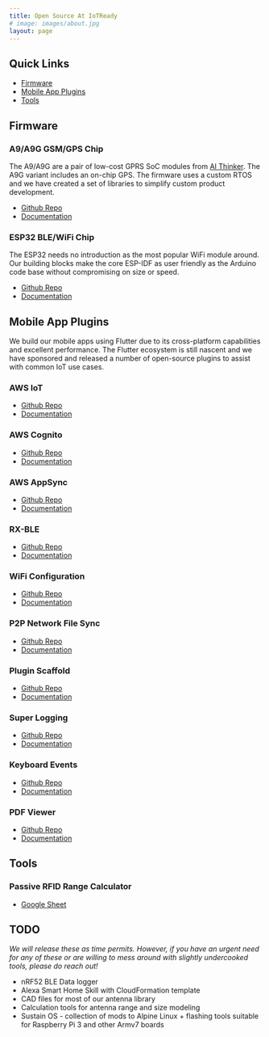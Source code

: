 ```yaml
---
title: Open Source At IoTReady
# image: images/about.jpg
layout: page
---
```


## Quick Links

- [Firmware](#firmware)
- [Mobile App Plugins](#mobile-app-plugins)
- [Tools](#tools)

## Firmware

### A9/A9G GSM/GPS Chip
The A9/A9G are a pair of low-cost GPRS SoC modules from [AI Thinker](http://en.ai-thinker.com/). The A9G variant includes an on-chip GPS. The firmware uses a custom RTOS and we have created a set of libraries to simplify custom product development. 

- [Github Repo](https://github.com/IoTReady/a9_gsm_gps_library)
- [Documentation](https://iotready.co/a9_gsm_gps_library/)


### ESP32 BLE/WiFi Chip
The ESP32 needs no introduction as the most popular WiFi module around. Our building blocks make the core ESP-IDF as user friendly as the Arduino code base without compromising on size or speed. 

- [Github Repo](https://github.com/IoTReady/esp32_firmware_base)
- [Documentation](https://iotready.co/esp32_firmware_base/)


## Mobile App Plugins
We build our mobile apps using Flutter due to its cross-platform capabilities and excellent performance. The Flutter ecosystem is still nascent and we have sponsored and released a number of open-source plugins to assist with common IoT use cases.


### AWS IoT

- [Github Repo](https://github.com/IoTReady/flutter-aws-iot)
- [Documentation](https://pub.dev/packages/aws_iot)

### AWS Cognito

- [Github Repo](https://github.com/scientifichackers/flutter_cognito_plugin)
- [Documentation](https://pub.dev/packages/flutter_cognito_plugin)


### AWS AppSync

- [Github Repo](https://github.com/IoTReady/flutter-aws-appsync)
- [Documentation](https://pub.dev/packages/aws_appsync)


### RX-BLE

- [Github Repo](https://github.com/scientifichackers/flutter-rx-ble)
- [Documentation](https://pub.dev/packages/rx_ble)

### WiFi Configuration

- [Github Repo](https://github.com/RohitKumarMishra/wifi_configuration)
- [Documentation](https://pub.dev/packages/wifi_configuration)


### P2P Network File Sync

- [Github Repo](https://github.com/scientifichackers/flutter_cognito_plugin)
- [Documentation](https://pub.dev/packages/network_file)


### Plugin Scaffold

- [Github Repo](https://github.com/scientifichackers/flutter-plugin-scaffold)
- [Documentation](https://pub.dev/packages/plugin_scaffold)


### Super Logging

- [Github Repo](https://github.com/scientifichackers/super_logging)
- [Documentation](https://pub.dev/packages/super_logging)


### Keyboard Events

- [Github Repo](https://github.com/scientifichackers/flutter-keyboard-plugin)
- [Documentation](https://pub.dev/packages/keyboard)


### PDF Viewer

- [Github Repo](https://github.com/scientifichackers/flutter_pdf_viewer)
- [Documentation](https://pub.dev/packages/flutter_pdf_viewer)


## Tools

### Passive RFID Range Calculator

- [Google Sheet](https://docs.google.com/spreadsheets/d/124WRX1RLtgQmTiCcVzDqyR3EXLtFXJdcX3I9vgUl89w/edit?usp=sharing)


## TODO
*We will release these as time permits. However, if you have an urgent need for any of these or are willing to mess around with slightly undercooked tools, please do reach out!*

- nRF52 BLE Data logger
- Alexa Smart Home Skill with CloudFormation template
- CAD files for most of our antenna library
- Calculation tools for antenna range and size modeling
- Sustain OS - collection of mods to Alpine Linux + flashing tools suitable for Raspberry Pi 3 and other Armv7 boards